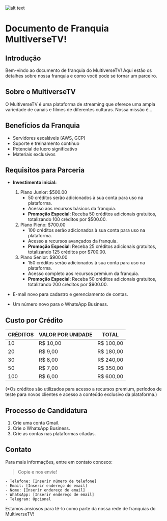 
![alt text](https://github.com/multiverseTV/franquia/assets/152097542/93d1847c-1b7f-46d3-8e86-ff9e0889d07b)

# Documento de Franquia MultiverseTV!


## Introdução
Bem-vindo ao documento de franquia do MultiverseTV! Aqui estão os detalhes sobre nossa franquia e como você pode se tornar um parceiro.

## Sobre o MultiverseTV
O MultiverseTV é uma plataforma de streaming que oferece uma ampla variedade de canais e filmes de diferentes culturas. Nossa missão é...

## Benefícios da Franquia
- Servidores escaláveis (AWS, GCP)
- Suporte e treinamento contínuo
- Potencial de lucro significativo
- Materiais exclusivos

## Requisitos para Parceria
- **Investimento inicial:**
    1. Plano Junior: $500.00
       - 50 créditos serão adicionados à sua conta para uso na plataforma.
       - Acesso aos recursos básicos da franquia.
       - **Promoção Especial**: Receba 50 créditos adicionais gratuitos, totalizando 100 créditos por $500.00.
    2. Plano Pleno: $700.00
       - 100 créditos serão adicionados à sua conta para uso na plataforma.
       - Acesso a recursos avançados da franquia.
       - **Promoção Especial**: Receba 25 créditos adicionais gratuitos, totalizando 125 créditos por $700.00.
    3. Plano Senior: $900.00
       - 150 créditos serão adicionados à sua conta para uso na plataforma.
       - Acesso completo aos recursos premium da franquia.
       - **Promoção Especial**: Receba 50 créditos adicionais gratuitos, totalizando 200 créditos por $900.00.

- E-mail novo para cadastro e gerenciamento de contas.
- Um número novo para o WhatsApp Business.

## Custo por Crédito
CRÉDITOS | VALOR POR UNIDADE | TOTAL
---------|--------------------|------
10       | R$ 10,00           | R$ 100,00
20       | R$ 9,00            | R$ 180,00
30       | R$ 8,00            | R$ 240,00
50       | R$ 7,00            | R$ 350,00
100      | R$ 6,00            | R$ 600,00

(*Os créditos são utilizados para acesso a recursos premium, períodos de teste para novos clientes e acesso a conteúdo exclusivo da plataforma.)

## Processo de Candidatura
1. Crie uma conta Gmail.
2. Crie o WhatsApp Business.
3. Crie as contas nas plataformas citadas.

## Contato
Para mais informações, entre em contato conosco:
> Copie e nos envie!
```
- Telefone: [Inserir número de telefone]
- Email: [Inserir endereço de email]
- Nome: [Inserir endereço de email]
- WhatsApp: [Inserir endereço de email]
- Telegram: Opcional
```
Estamos ansiosos para tê-lo como parte da nossa rede de franquias do MultiverseTV!
